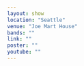```yaml
---
layout: show
location: "Seattle"
venue: "Joe Mart House"
bands: ""
link: ""
poster: ""
youtube: ""
---
```



